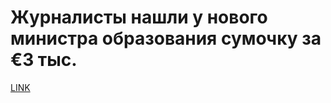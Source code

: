 # Журналисты нашли у нового министра образования сумочку за €3 тыс.



[LINK](https://varlamov.ru/2001656.html)
